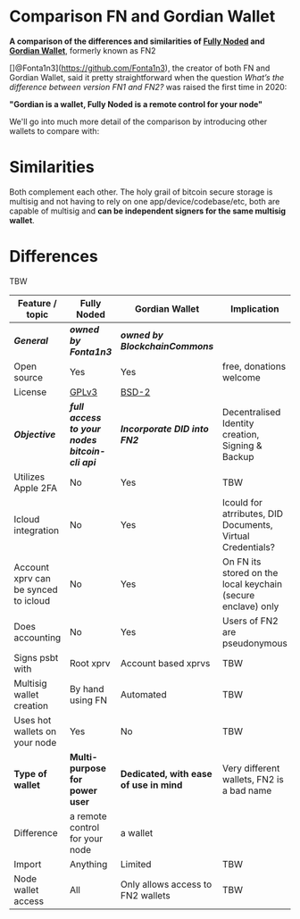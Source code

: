
# Comparison FN and Gordian Wallet

**A comparison of the differences and similarities of [Fully Noded](https://github.com/Fonta1n3/FullyNoded) and [Gordian Wallet](https://github.com/BlockchainCommons/GordianWallet-iOS)**, formerly known as FN2

[]@Fonta1n3](https://github.com/Fonta1n3), the creator of both FN and Gordian Wallet, said it pretty straightforward when the question *What’s the difference between version FN1 and FN2?* was raised the first time in 2020: <br/>

**"Gordian is a wallet, Fully Noded is a remote control for your node"**

We'll go into much more detail of the comparison by introducing other wallets to compare with: <TBW>

# Similarities

Both complement each other. The holy grail of bitcoin secure storage is multisig and not having to rely on one app/device/codebase/etc, both are capable of multisig and **can be independent signers for the same multisig wallet**.

# Differences
TBW


| Feature / topic                  | Fully Noded                                 | Gordian Wallet                           | Implication                                       |
| ---------------------------------| --------------------------------------------| -----------------------------------------| --------------------------------------------------| 
| ***General***                        | ***owned by Fonta1n3***   | ***owned by BlockchainCommons***                 |                     |
| Open source               | Yes                                         | Yes                                      | free, donations welcome                                          |
| License                   | [GPLv3](https://github.com/Fonta1n3/FullyNoded/blob/master/LICENSE.md)                                         | [BSD-2](https://github.com/BlockchainCommons/GordianWallet-iOS/blob/master/LICENSE)                      |                                          |
| ***Objective***                        | ***full access to your nodes bitcoin-cli api***   | ***Incorporate DID into FN2***                 | Decentralised Identity creation, Signing & Backup |
| Utilizes Apple 2FA               | No                                          | Yes                                      | TBW                                               |
| Icloud integration               | No                                          | Yes                                      | Icould for atrributes, DID Documents, Virtual Credentials?                      |
| Account xprv can be synced to icloud | No                                        | Yes                                       |On FN its stored on the local keychain (secure enclave) only   |
| Does accounting                  | No                                          | Yes                                      | Users of FN2 are pseudonymous                     |
| Signs psbt with                  | Root xprv                                   | Account based xprvs                      | TBW                                               |
| Multisig wallet creation         | By hand using FN                            | Automated                                | TBW                                               |
| Uses hot wallets on your node    | Yes                                         | No                                       | TBW                                               |
| **Type of wallet**               | **Multi-purpose for power user**            | **Dedicated, with ease of use in mind**  | Very different wallets, FN2 is a bad name         |
| Difference                       | a remote control for your node              | a wallet                                 |                                               |
| Import                           | Anything                                    | Limited                                  | TBW                                               |
| Node wallet access               | All                                         | Only allows access to FN2 wallets        | TBW                                               |
